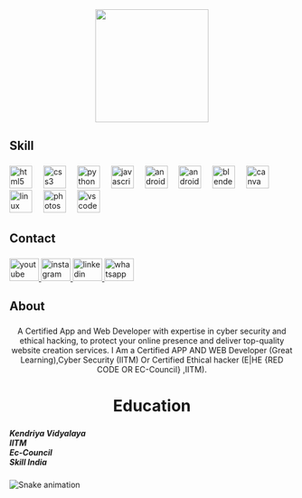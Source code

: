 

<div align="center">
  <img height="200" src="https://yt3.ggpht.com/7gp3Q8IOFSxEqNRXRy3HW01WWz9aThFIKXFAB6IOP5S_yw7SUVfV4u2V2MNYAf7EFLvf_8mNwA=s600-c-k-c0x00ffffff-no-rj-rp-mo"  />
</div>

###

<h2 align="left">Skill</h2>

###

<div align="left">
  <img src="https://cdn.jsdelivr.net/gh/devicons/devicon/icons/html5/html5-original.svg" height="40" alt="html5 logo"  />
  <img width="12" />
  <img src="https://cdn.jsdelivr.net/gh/devicons/devicon/icons/css3/css3-original.svg" height="40" alt="css3 logo"  />
  <img width="12" />
  <img src="https://skillicons.dev/icons?i=py" height="40" alt="python logo"  />
  <img width="12" />
  <img src="https://skillicons.dev/icons?i=js" height="40" alt="javascript logo"  />
  <img width="12" />
  <img src="https://cdn.jsdelivr.net/gh/devicons/devicon/icons/android/android-original.svg" height="40" alt="android logo"  />
  <img width="12" />
  <img src="https://cdn.jsdelivr.net/gh/devicons/devicon/icons/androidstudio/androidstudio-original.svg" height="40" alt="androidstudio logo"  />
  <img width="12" />
  <img src="https://skillicons.dev/icons?i=blender" height="40" alt="blender logo"  />
  <img width="12" />
  <img src="https://cdn.simpleicons.org/canva/00C4CC" height="40" alt="canva logo"  />
  <img width="12" />
  <img src="https://skillicons.dev/icons?i=linux" height="40" alt="linux logo"  />
  <img width="12" />
  <img src="https://cdn.simpleicons.org/adobephotoshop/31A8FF" height="40" alt="photoshop logo"  />
  <img width="12" />
  <img src="https://skillicons.dev/icons?i=vscode" height="40" alt="vscode logo"  />
</div>

###

<h2 align="left">Contact</h2>

###

<div align="left">
  <a href="https://www.youtube.com/channel/UCFtf1Un1SCLqq8LeU2jA-jA" target="_blank">
    <img src="https://raw.githubusercontent.com/maurodesouza/profile-readme-generator/master/src/assets/icons/social/youtube/default.svg" width="52" height="40" alt="youtube logo"  />
  </a>
  <a href="https://www.instagram.com//gautambadwal/" target="_blank">
    <img src="https://raw.githubusercontent.com/maurodesouza/profile-readme-generator/master/src/assets/icons/social/instagram/default.svg" width="52" height="40" alt="instagram logo"  />
  </a>
  <a href="https://www.linkedin.com/in/gautam-singh-badwal-9896b0220/" target="_blank">
    <img src="https://raw.githubusercontent.com/maurodesouza/profile-readme-generator/master/src/assets/icons/social/linkedin/default.svg" width="52" height="40" alt="linkedin logo"  />
  </a>
  <a href="https://wa.me/+13477699453?" target="_blank">
    <img src="https://raw.githubusercontent.com/maurodesouza/profile-readme-generator/master/src/assets/icons/social/whatsapp/default.svg" width="52" height="40" alt="whatsapp logo"  />
  </a>
</div>

###

<h2 align="left">About</h2>

###

<p align="center">A Certified App and Web Developer with expertise in cyber security and ethical hacking, to protect your online presence and deliver top-quality website creation services. I Am a Certified APP AND WEB Developer (Great Learning),Cyber Security (IITM) Or Certified Ethical hacker (E|HE {RED CODE OR EC-Council} ,IITM).</p>

###

<h1 align="center">Education</h1>

###

<h5 align="left">Kendriya Vidyalaya <br>IITM<br>Ec-Council<br>Skill India</h5>

###

<img src="https://raw.githubusercontent.com/GautamSinghBadwal01/GautamSinghBadwal01/output/snake.svg" alt="Snake animation" />

###
